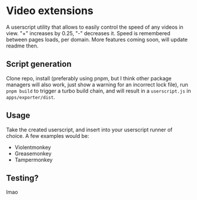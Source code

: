 # Video extensions

A userscript utility that allows to easily control the speed of any videos in view. "+" increases by 0.25, "-" decreases it. Speed is remembered between pages loads, per domain. More features coming soon, will update readme then.

## Script generation

Clone repo, install (preferably using pnpm, but I think other package managers will also work, just show a warning for an incorrect lock file), run `pnpm build` to trigger a turbo build chain, and will result in a `userscript.js` in `apps/exporter/dist`.

## Usage

Take the created userscript, and insert into your userscript runner of choice. A few examples would be:
- Violentmonkey
- Greasemonkey
- Tampermonkey

## Testing?

lmao